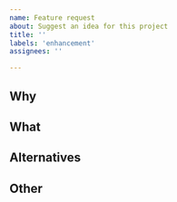 ```yaml
---
name: Feature request
about: Suggest an idea for this project
title: ''
labels: 'enhancement'
assignees: ''

---
```


## Why

<!-- A description of what the problem is.
     Ex. I'm always frustrated when [...] -->

## What

<!-- A description of what you want to happen. -->

## Alternatives

<!-- A description of any alternative solutions or features you've considered. -->

## Other

<!--  Add any other context or remarks about the feature request here. -->
